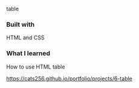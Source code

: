 table

### Built with

HTML and CSS

### What I learned

How to use HTML table

https://cats256.github.io/portfolio/projects/6-table
